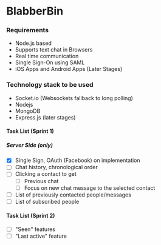 # BlabberBin

### Requirements

* Node.js based
* Supports text chat in Browsers
* Real time communication
* Single Sign-On using SAML
* iOS Apps and Android Apps (Later Stages)

### Technology stack to be used

* Socket.io (Websockets fallback to long polling)
* Nodejs
* MongoDB
* Express.js (later stages)

#### Task List (Sprint 1)

##### Server Side (only)

- [x] Single Sign, OAuth (Facebook) on implementation
- [ ] Chat history, chronological order
- [ ] Clicking a contact to get
	- [ ] Previous chat
	- [ ] Focus on new chat message to the selected contact
- [ ] List of previously contacted people/messages
- [ ] List of subscribed people
 
#### Task List (Sprint 2)

- [ ] "Seen" features
- [ ] "Last active" feature
